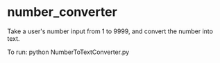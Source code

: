 # number_converter

Take a user's number input from 1 to 9999, and convert the number into text.

To run: python NumberToTextConverter.py
